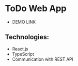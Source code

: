 # ToDo Web App
- [DEMO LINK](https://vmamchur.github.io/todo-app/)

## Technologies:
- React.js
- TypeScript
- Communication with REST API
